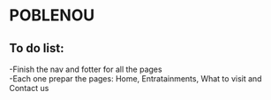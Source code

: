 # POBLENOU
## To do list:
-Finish the nav and fotter for all the pages  
-Each one prepar the pages: Home, Entratainments, What to visit and Contact us

